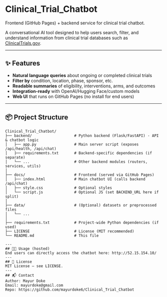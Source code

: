 # Clinical_Trial_Chatbot

Frontend (GitHub Pages) + backend service for clinical trial chatbot.

A conversational AI tool designed to help users search, filter, and understand information from clinical trial databases such as [ClinicalTrials.gov](https://clinicaltrials.gov/).

---

## ✨ Features
- **Natural language queries** about ongoing or completed clinical trials
- **Filter by** condition, location, phase, sponsor, etc.
- **Readable summaries** of eligibility, interventions, arms, and outcomes
- **Integration-ready** with OpenAI/Hugging Face/custom models
- **Web UI** that runs on GitHub Pages (no install for end users)

---

## 📦 Project Structure
```text
Clinical_Trial_Chatbot/
├── backend/                   # Python backend (Flask/FastAPI) - API & chatbot logic
│   ├── app.py                 # Main server script (exposes /api/health, /api/chat)
│   ├── requirements.txt       # Backend-specific dependencies (if separate)
│   └── ...                    # Other backend modules (routers, services, utils)
│
├── docs/                      # Frontend (served via GitHub Pages)
│   ├── index.html             # Main chatbot UI (calls backend /api/chat)
│   ├── style.css              # Optional styles
│   └── script.js              # Optional JS (set BACKEND_URL here if split)
│
├── data/                      # (Optional) datasets or preprocessed files
│   └── ...
│
├── requirements.txt           # Project-wide Python dependencies (if used)
├── LICENSE                    # License (MIT recommended)
└── README.md                  # This file

---
## 👩‍💻 Usage (hosted)
End users can directly access the chatbot here: http://52.15.154.10/
---
## 📄 License
MIT License — see LICENSE.
---
## 📬 Contact
Author: Mayur Doke  
Email: mayurdoke@gmail.com  
Repo: https://github.com/mayurdoke6/Clinical_Trial_Chatbot


  
